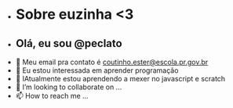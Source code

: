 - # Sobre euzinha <3 
- ## Olá, eu sou @peclato
- 👋 Meu email pra contato é coutinho.ester@escola.pr.gov.br
- 👀 Eu estou interessada em aprender programação
- 🌱 IAtualmente estou aprendendo a mexer no javascript e scratch
- 💞️ I’m looking to collaborate on ...
- 📫 How to reach me ...

<!---
peclato/peclato is a ✨ special ✨ repository because its `README.md` (this file) appears on your GitHub profile.
You can click the Preview link to take a look at your changes.
--->
